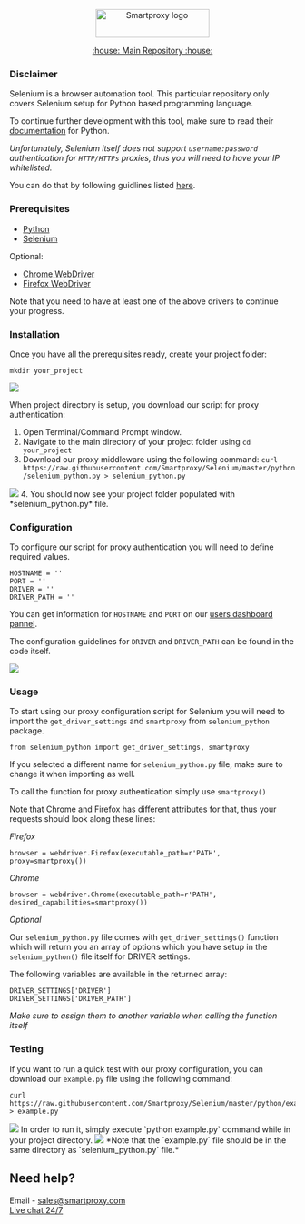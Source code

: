 <p align="center">
    <a href="https://smartproxy.com/"><img src="https://smartproxy.com/wp-content/themes/smartproxy/images/smartproxy-logo.svg" alt="Smartproxy logo" width="200" height="50"></a>
  </a>
</p>

<p align="center">
    <a href="https://github.com/Smartproxy/Smartproxy"> :house: Main Repository :house: </a>
</p>

### Disclaimer

Selenium is a browser automation tool. This particular repository only covers Selenium setup for Python based programming language.

To continue further development with this tool, make sure to read their [documentation](https://selenium-python.readthedocs.io/) for Python.

*Unfortunately, Selenium itself does not support `username:password` authentication for `HTTP/HTTPs` proxies, thus you will need to have your IP whitelisted.*

You can do that by following guidlines listed [here](https://help.smartproxy.com/docs/proxy-authentication).

### Prerequisites

- [Python](https://www.python.org/downloads/)
- [Selenium](https://seleniumhq.github.io/selenium/docs/api/py/index.html#installing)

Optional:
- [Chrome WebDriver](https://sites.google.com/a/chromium.org/chromedriver/downloads)
- [Firefox WebDriver](https://github.com/mozilla/geckodriver/releases)

Note that you need to have at least one of the above drivers to continue your progress.

### Installation

Once you have all the prerequisites ready, create your project folder:

```
mkdir your_project
```
<img src="https://i.imgur.com/6US2PJs.png">

When project directory is setup, you download our script for proxy authentication:

1. Open Terminal/Command Prompt window.
2. Navigate to the main directory of your project folder using `cd your_project`
3. Download our proxy middleware using the following command: `curl https://raw.githubusercontent.com/Smartproxy/Selenium/master/python/selenium_python.py > selenium_python.py`
<img src="https://i.imgur.com/PBHO2wF.png">
4. You should now see your project folder populated with *selenium_python.py* file.


### Configuration

To configure our script for proxy authentication you will need to define required values.

```
HOSTNAME = ''
PORT = ''
DRIVER = ''
DRIVER_PATH = ''
```

You can get information for `HOSTNAME` and `PORT` on our [users dashboard pannel](https://dashboard.smartproxy.com/).

The configuration guidelines for `DRIVER` and `DRIVER_PATH` can be found in the code itself.

<img src="https://i.imgur.com/JrexozP.png">

### Usage

To start using our proxy configuration script for Selenium you will need to import the `get_driver_settings` and `smartproxy` from `selenium_python` package.

```
from selenium_python import get_driver_settings, smartproxy
```

If you selected a different name for `selenium_python.py` file, make sure to change it when importing as well.

To call the function for proxy authentication simply use `smartproxy()`

Note that Chrome and Firefox has different attributes for that, thus your requests should look along these lines:

*Firefox*

```
browser = webdriver.Firefox(executable_path=r'PATH', proxy=smartproxy())
```

*Chrome*

```
browser = webdriver.Chrome(executable_path=r'PATH', desired_capabilities=smartproxy())
```

*Optional*

Our `selenium_python.py` file comes with `get_driver_settings()` function which will return you an array of options which you have setup in the `selenium_python()` file itself for DRIVER settings.

The following variables are available in the returned array:

```
DRIVER_SETTINGS['DRIVER']
DRIVER_SETTINGS['DRIVER_PATH']
```

*Make sure to assign them to another variable when calling the function itself*

### Testing

If you want to run a quick test with our proxy configuration, you can download our `example.py` file using the following command:

```
curl https://raw.githubusercontent.com/Smartproxy/Selenium/master/python/example.py > example.py
```
<img src="https://content.screencast.com/users/JohanSP/folders/Jing/media/3c5a26dc-839a-4882-a47e-dce85fbb0358/smartproxy-selenium-python-code-sample-github-curl.png">
In order to run it, simply execute `python example.py` command while in your project directory.
<img src="https://i.imgur.com/BFzywfC.png">
*Note that the `example.py` file should be in the same directory as `selenium_python.py` file.*

## Need help?
Email - sales@smartproxy.com
<br><a href="https://smartproxy.com">Live chat 24/7</a>
